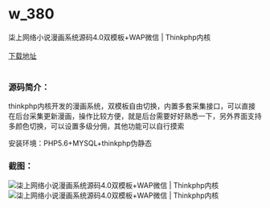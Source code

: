 # w_380
柒上网络小说漫画系统源码4.0双模板+WAP微信 | Thinkphp内核
<br/></br>
[下载地址](https://www.uuid2.com/380.html "下载地址")
<br/></br>
<h3>源码简介：</h3>
<p>thinkphp内核开发的漫画系统，双模板自由切换，内置多套采集接口，可以直接在后台采集更新漫画，操作比较方便，就是后台需要好好熟悉一下，另外界面支持多颜色切换，可以设置多级分佣，其他功能可以自行摸索<p>
<p>安装环境：PHP5.6+MYSQL+thinkphp伪静态<p>
<h3>截图：</h3>
<img src="https://www.uuid2.com/wp-content/uploads/img/202105/a84c3ba132.jpg" alt="柒上网络小说漫画系统源码4.0双模板+WAP微信 | Thinkphp内核"><img src="https://www.uuid2.com/wp-content/uploads/img/202105/c24d5b5131.jpg" alt="柒上网络小说漫画系统源码4.0双模板+WAP微信 | Thinkphp内核">
